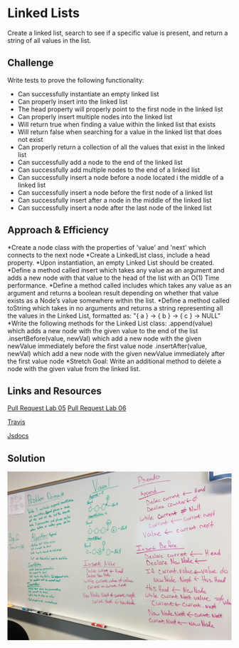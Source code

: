 # Linked Lists

Create a linked list, search to see if a specific value is present, and return a string of all values in the list.

## Challenge

Write tests to prove the following functionality:

- Can successfully instantiate an empty linked list
- Can properly insert into the linked list
- The head property will properly point to the first node in the linked list
- Can properly insert multiple nodes into the linked list
- Will return true when finding a value within the linked list that exists
- Will return false when searching for a value in the linked list that does not exist
- Can properly return a collection of all the values that exist in the linked list
- Can successfully add a node to the end of the linked list
- Can successfully add multiple nodes to the end of a linked list
- Can successfully insert a node before a node located i the middle of a linked list
- Can successfully insert a node before the first node of a linked list
- Can successfully insert after a node in the middle of the linked list
- Can successfully insert a node after the last node of the linked list

## Approach & Efficiency

*Create a node class with the properties of 'value' and 'next' which connects to the next node
*Create a LinkedList class, include a head property.
*Upon instantiation, an empty Linked List should be created.
*Define a method called insert which takes any value as an argument and adds a new node with that value to the head of the list with an O(1) Time performance.
*Define a method called includes which takes any value as an argument and returns a boolean result depending on whether that value exists as a Node’s value somewhere within the list.
*Define a method called toString which takes in no arguments and returns a string representing all the values in the Linked List, formatted as: "{ a } -> { b } -> { c } -> NULL"
*Write the following methods for the Linked List class:
  .append(value) which adds a new node with the given value to the end of the list
  .insertBefore(value, newVal) which add a new node with the given newValue immediately before the first value node
  .insertAfter(value, newVal) which add a new node with the given newValue immediately after the first value node
*Stretch Goal: Write an additional method to delete a node with the given value from the linked list.

## Links and Resources

[Pull Request Lab 05](https://github.com/LindsayPeltier-401-advanced-javascript/data-structures-and-algorithms-401/pull/11/)
[Pull Request Lab 06](https://github.com/LindsayPeltier-401-advanced-javascript/data-structures-and-algorithms-401/pull/12/)

[Travis](https://www.travis-ci.com/LindsayPeltier-401-advanced-javascript/data-structures-and-algorithms-401)

[Jsdocs](../../docs/LinkedList.html)

## Solution
![whiteboard](../../assets/06ll-insertions.JPG)
